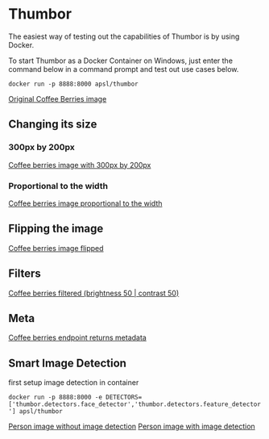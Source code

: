 # Thumbor

The easiest way of testing out the capabilities of Thumbor is by using Docker.

To start Thumbor as a Docker Container on Windows, just enter the command below in a command prompt and test out use cases below.

`docker run -p 8888:8000 apsl/thumbor`

[Original Coffee Berries image](https://upload.wikimedia.org/wikipedia/commons/thumb/7/79/Coffee_berries_1.jpg/1200px-Coffee_berries_1.jpg)

## Changing its size

### 300px by 200px

[Coffee berries image with 300px by 200px](http://localhost:8888/unsafe/300x200/https://upload.wikimedia.org/wikipedia/commons/thumb/7/79/Coffee_berries_1.jpg/1200px-Coffee_berries_1.jpg)

### Proportional to the width

[Coffee berries image proportional to the width](http://localhost:8888/unsafe/300x0/https://upload.wikimedia.org/wikipedia/commons/thumb/7/79/Coffee_berries_1.jpg/1200px-Coffee_berries_1.jpg)

## Flipping the image

[Coffee berries image flipped](http://localhost:8888/unsafe/-0x-0/https://upload.wikimedia.org/wikipedia/commons/thumb/7/79/Coffee_berries_1.jpg/1200px-Coffee_berries_1.jpg)

## Filters

[Coffee berries filtered (brightness 50 | contrast 50)](http://localhost:8888/unsafe/filters:brightness(50):contrast(50)/https://upload.wikimedia.org/wikipedia/commons/thumb/7/79/Coffee_berries_1.jpg/1200px-Coffee_berries_1.jpg)

## Meta

[Coffee berries endpoint returns metadata](http://localhost:8888/unsafe/meta/300x200/https://upload.wikimedia.org/wikipedia/commons/thumb/7/79/Coffee_berries_1.jpg/1200px-Coffee_berries_1.jpg)

## Smart Image Detection

first setup image detection in container

`docker run -p 8888:8000 -e DETECTORS=['thumbor.detectors.face_detector','thumbor.detectors.feature_detector'] apsl/thumbor`

[Person image without image detection](http://localhost:8888/unsafe/300x200/www.euram.eu/JoshuaTree/Content/pictures/Bart.jpg)
[Person image with image detection](http://localhost:8888/unsafe/300x200/smart/www.euram.eu/JoshuaTree/Content/pictures/Bart.jpg)



